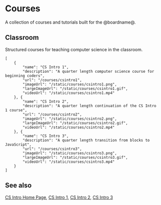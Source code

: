 # Courses

A collection of courses and tutorials built for the @boardname@.

## Classroom

Structured courses for teaching computer science in the classroom.

```codecard
[
    {
        "name": "CS Intro 1",
        "description": "A quarter length computer science course for beginning coders",
        "url": "/courses/csintro1",
        "imageUrl": "/static/courses/csintro1.png",
        "largeImageUrl": "/static/courses/csintro1.gif",
        "videoUrl": "/static/courses/csintro1.mp4"
    }, {
        "name": "CS Intro 2",
        "description": "A quarter length continuation of the CS Intro 1 course",
        "url": "/courses/csintro2",
        "imageUrl": "/static/courses/csintro2.png",
        "largeImageUrl": "/static/courses/csintro2.gif",
        "videoUrl": "/static/courses/csintro2.mp4"
    }, {
        "name": "CS Intro 3",
        "description": "A quarter length transition from blocks to JavaScript",
        "url": "/courses/csintro3",
        "imageUrl": "/static/courses/csintro3.png",
        "largeImageUrl": "/static/courses/csintro3.gif",
        "videoUrl": "/static/courses/csintro3.mp4"
    }
]
```

## See also

[CS Intro Home Page](/courses/csintro),
[CS Intro 1](/courses/csintro1),
[CS Intro 2](/courses/csintro2),
[CS Intro 3](/courses/csintro3)

